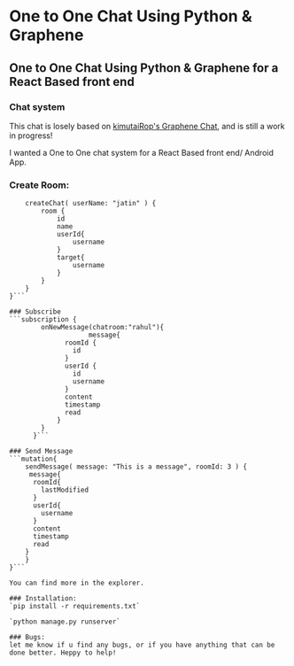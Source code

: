 # One to One Chat Using Python & Graphene 

## One to One Chat Using Python & Graphene for a React Based front end

### Chat system
This chat is losely based on [kimutaiRop's Graphene Chat](https://github.com/kimutaiRop/django-graphene-chat), and is still a work in progress!

I wanted a One to One chat system for a React Based front end/ Android App. 

### Create Room:
```mutation {
	createChat( userName: "jatin" ) {
		room {
			id
			name
			userId{
				username
			}			
			target{
				username
			}
		}
	}
}```

### Subscribe
```subscription {
        onNewMessage(chatroom:"rahul"){
    				message{
              roomId {
                id
              }
              userId {
                id
                username
              }
              content
              timestamp
              read
            }
        }
      }```

### Send Message
```mutation{
	sendMessage( message: "This is a message", roomId: 3 ) {
     message{
      roomId{
        lastModified
      }
      userId{
        username
      }
      content
      timestamp
      read
    }
	}
}```

You can find more in the explorer.

### Installation:
`pip install -r requirements.txt`

`python manage.py runserver`

### Bugs:
let me know if u find any bugs, or if you have anything that can be done better. Heppy to help!
